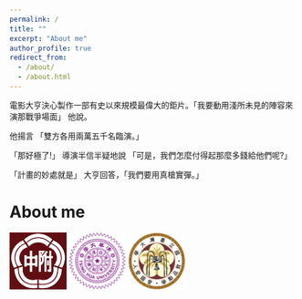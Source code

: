 ```yaml
---
permalink: /
title: ""
excerpt: "About me"
author_profile: true
redirect_from: 
  - /about/
  - /about.html
---
```


電影大亨決心製作一部有史以來規模最偉大的鉅片。「我要動用淺所未見的陣容來演那戰爭場面」 他說。

他揚言 「雙方各用兩萬五千名臨演。」

「那好極了!」 導演半信半疑地說 「可是，我們怎麼付得起那麼多錢給他們呢?」

「計畫的妙處就是」 大亨回答，「我們要用真槍實彈。」

About me
======
<img src='/images/HSNU.png' width='100'>
<img src='/images/The_Logo_of_National_Tsing_Hua_University.png' width='100'>
<img src='/images/Emblem72.jpg' width='100'>
